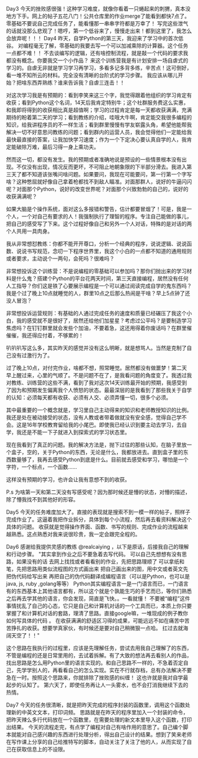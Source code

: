 Day3
  今天的挫败感很强！这种学习难度，就像你看着一只蜷起来的刺猬，真本没地方下手。网上的帖子五花八门！公共仓库里的作业merge了能看到都快7点了。零基础不要说自己完成任务了，能看懂那一串串字符都是万幸了！
  写完这些泄气的话就没那么悲观了！嗯哼，第一个低谷来了，慢慢走出来！都到这里了，我怎么会放弃呢！！！
Day4
  昨天，自学Python的第三天，我迎来了学习中的首次低谷。
  对编程毫无了解，零基础的我要去写一个可以加减乘除的计算器。这个任务一点都不难！！
  不去谈编写的逻辑，还有啥控制流程，就是敲一个代码的要求我都没有概念。你要我交一个小作品？
  来这个训练营我是有计划安排一场自虐式的学习的。自虐无非就是学习学习再学习，多看多记多背多练，辛苦点！这可倒好，看一堆不知所云的材料。完全没有清晰的台阶式的学习步骤。
  我应该从哪儿开始？把啥东西弄熟练？谁来告诉我？自虐三连击！！

  对这次学习我是有预期的：看到李笑来这三个字，我觉得跟着他组织的学习肯定有收获；看到Python这个名词，14天后我肯定特别牛；这个社群服务费这么实惠，和我即将得到的收获相比真是超值啊；学习的过程肯定是每一天都收获满满，充满期待的盼着第二天的学习；看到教练的介绍，哇哦大牛啊，肯定能交我很多编程的知识，给我讲程序员的不一样生活；看到群里慢慢有学友崭露头角，希望他能帮我解决一切不好意思问教练的问题；看到群内的运营人员，我会觉得他们一定能给我最快最直接的答案，让我加快学习速度；作为一个下定决心要认真自学的人，我肯定能破除万难，最后习得一身上乘功夫。

  然而这一切，都没有发生。我的预期或者准确地说是预设的一些情景根本没有出现。不仅没有出现，情况反而更坏，不可阻止地朝象限的下半部分滑去。我进入第三天了都不知道该张嘴问啥问题。如果要问，我现在可能要问，第一行第一个字写啥？这种憋屈就好像自己拿着枪都找不到敌人瞄准。对面那群人，说好的牛逼闪闪呢？对面那个Python，说好的改变世界呢？对面那个兴致勃勃的自己的，说好的收获满满呢？

  如果大脑是个操作系统，面对这么多报错和警告，估计都要冒烟了！可是，我是一个人，一个对自己有要求的人！我强制执行了理智的程序。专注自己能做的事儿，把自己的感受写了下来。这个过程好像自己和另外一个人对话，特殊的是对话的两个人共用一具肉身。

  我从非常想怼教练：你都不能开开尊口，分析一个经典的程序，说说逻辑、说说函数、说说书写规范，念叨一下程序世界里，我这个小白的一点都不知道的通用规则或者要求，主动说个一两句，会死吗？很难吗？

  非常想投诉这个训练营：不是说编程的零基础可以参加吗？那你们抛出来的学习材料是什么鬼？搭建个Python的平台花两天时间，第三天直接编程，居然没有任何人工指导？你们这是铁了心要展示编程是一个可以通过阅读完成自学的鬼东西吗？我是个过了晚上10点就睡觉的人，群里10点之后那么热闹是干啥？早上5点钟了还没人冒泡？

  非常想投诉运营规则：有基础的人通过完成任务的速度和质量已经碾压了我这个小白，我的感受就不是很好了，居然还给他们加星星？考虑过公平吗？是要制造学习焦虑吗？在钉钉群里就会发些个加油，不要着急，这还用得着你废话吗？在群里催催催，我还得应付着，不够累的！

  叭叭叭写这么多，其实昨天的感觉并没有这么明晰，就是想骂人。当然是克制了自己没有过激行为了。

  过了晚上10点，对付完作业，啥都不想，照常睡觉。居然都没有做噩梦！第二天早上醒过来，心里的气顺了。不是问题不在了，是我看问题的角度变了。我透过我对教练、训练营的这些不满，看到了我对这次14天训练最开始的预期，我感受到了因为和预期发生偏离我个人愤怒的状态。最最深层的是我看到了那些我关于自学的认知：必须每天都有收获、必须有人交、必须弄懂一切，很多个必须。

  其中最重要的一个概念就是，学习里自己主动得来的知识和老师教授知识的比例。我还是处在被动接受的状态，没有人教或者带着做就没有安全感，觉得自己学不会。这是16年学校教育留给我的小尾巴。即使我已经认识到要主动去学习，去自学，我还是不能一下子就进入到探索式的学习状态里。

  现在我看到了真正的问题。我的解决方法是，抛下过往的那些认知，在脑子里放一个盒子，空的，关于Python的东西，无论是什么，我都放进去。直到盒子里的东西数量够了，我再去感受Python到底是什么。目前就去感受和学习，哪怕是一个字符，一个标点，一个函数……

  这样没有预期的学习，也许会让我有意想不到的收获。

P.s 为啥第一天和第二天没有写感受呢？因为那时候还是懵的状态，对懵的描述，除了懵我找不到其他好的形容。

Day5
  今天的任务难度加大了。直接的表现就是搜索不到一模一样的帖子，照样子完成作业了。这逼着我把作业拆分，具体到每个小流程，然后再去看资料解决这个具体的问题。
  收获就是觉得操作界面、函数、书写的规则、完成作业的流程越来越熟悉。这点熟悉对我来说很珍贵，我一定会跟完全程的。

Day6
  感谢给我提供灵感的教练 @realcaiying ，以下是原话，后接我自己的理解和行动步骤。
  "其实拿到作业之后不要急着去写代码。
  可以自己先想想有没有思路，如果没有的话 去网上找找或者看看别的作业，先把思路理顺了
  可以拿纸和笔，先把思路用类似流程图的方式画出来
  把自己画出来的图，用中文或者英文先把伪代码给写出来
  再把自己的伪代码翻译成编程语言（可以是Python，也可以是java, js, ruby ,golang等等）
  Python其实编程语言一是一门语言而已，一门语言有的东西基本上其他语言都有，所以这个就是个孰能生巧的手艺而已，等你们熟悉之后再去学其他的语言，你会发现，简直是飞快。。一看就懂！
  不要被“编程”这件事情扰乱了自己的心态，它只是自己和计算机对话的一个工具而已，本质上你只要掌握了和计算机对话的套路，理清了思路。直接google嘛，一堆现成的例子教你如何写具体的代码 。
  在收获满满的舒适区习得的成果，可能远远不如在痛苦中苦苦挣扎的收获。想要学真家伙，有时候还是要对自己稍微狠一点哈。 扛过去就海阔天空了！！"

  这个思路在我执行的过程里，应该是先理解任务，尝试去用我自己理解了的东西，不管是编程的还是日常里用的，去试着拆解。有了大致的想法再去看别人的作品，找出思路是怎么用Python里的语言实现的。和自己思路不一样的，不急着否定自己，先学学别人的，再看看自己的怎么实现。实在不行就存档，总有办法解决不要急在一时。按照这个思路来，你就排除了挫败感的纠缠！
  这也许就是我对自学最起步的认知了。
  第六天了，即使任务再让人一头雾水，也不会打消我继续下去的热情。
  
Day7
  今天的任务很清晰，就是把昨天完成的程序封装的函数里，调用这个函数处理新的中英文文本，打印词频。
  思路就是在昨天的程序里加入一个封装的命令，把昨天辣么多行代码放在一个函数里，在需要处理的新文本里导入这个函数，打印出结果。
  今天的流程走完，有点学了编程对自己有啥作用的意思了。自己编个脚本就能对自己感兴趣的东西进行处理分析，得出自己设计的结果。想到了笑来老师在写作课上分享的自己给推特写的脚本，自动关注了关注了他的人，从而实现了自己在获取信息上的不设限。








